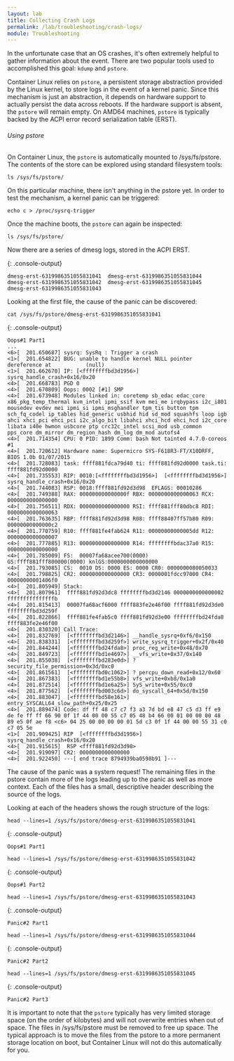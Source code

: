 ```yaml
---
layout: lab
title: Collecting Crash Logs
permalink: /lab/troubleshooting/crash-logs/
module: Troubleshooting
---
```


In the unfortunate case that an OS crashes, it's often extremely helpful to
gather information about the event. There are two popular tools used to
accomplished this goal: `kdump` and `pstore`.

Container Linux relies on `pstore`, a persistent storage abstraction provided by
the Linux kernel, to store logs in the event of a kernel panic. Since this
mechanism is just an abstraction, it depends on hardware support to actually
persist the data across reboots. If the hardware support is absent, the `pstore`
will remain empty. On AMD64 machines, `pstore` is typically backed by the ACPI
error record serialization table (ERST).

###### Using pstore

On Container Linux, the `pstore` is automatically mounted to /sys/fs/pstore. The
contents of the store can be explored using standard filesystem tools:

```
ls /sys/fs/pstore/
```

On this particular machine, there isn't anything in the pstore yet. In order to
test the mechanism, a kernel panic can be triggered:

```
echo c > /proc/sysrq-trigger
```

Once the machine boots, the `pstore` can again be inspected:

```
ls /sys/fs/pstore/
```

Now there are a series of dmesg logs, stored in the ACPI ERST.

{: .console-output}
```
dmesg-erst-6319986351055831041  dmesg-erst-6319986351055831044
dmesg-erst-6319986351055831042  dmesg-erst-6319986351055831045
dmesg-erst-6319986351055831043
```

Looking at the first file, the cause of the panic can be discovered:

```
cat /sys/fs/pstore/dmesg-erst-6319986351055831041
```

{: .console-output}
```
Oops#1 Part1
...
<6>[  201.650687] sysrq: SysRq : Trigger a crash
<1>[  201.654822] BUG: unable to handle kernel NULL pointer dereference at           (null)
<1>[  201.662670] IP: [<ffffffffbd3d1956>] sysrq_handle_crash+0x16/0x20
<4>[  201.668783] PGD 0
<4>[  201.670809] Oops: 0002 [#1] SMP
<4>[  201.673948] Modules linked in: coretemp sb_edac edac_core x86_pkg_temp_thermal kvm_intel ipmi_ssif kvm mei_me irqbypass i2c_i801 mousedev evdev mei ipmi_si ipmi_msghandler tpm_tis button tpm sch_fq_codel ip_tables hid_generic usbhid hid sd_mod squashfs loop igb ahci xhci_pci ehci_pci i2c_algo_bit libahci xhci_hcd ehci_hcd i2c_core libata i40e hwmon usbcore ptp crc32c_intel scsi_mod usb_common pps_core dm_mirror dm_region_hash dm_log dm_mod autofs4
<4>[  201.714354] CPU: 0 PID: 1899 Comm: bash Not tainted 4.7.0-coreos #1
<4>[  201.720612] Hardware name: Supermicro SYS-F618R3-FT/X10DRFF, BIOS 1.0b 01/07/2015
<4>[  201.728083] task: ffff881fdca79d40 ti: ffff881fd92d0000 task.ti: ffff881fd92d0000
<4>[  201.735553] RIP: 0010:[<ffffffffbd3d1956>]  [<ffffffffbd3d1956>] sysrq_handle_crash+0x16/0x20
<4>[  201.744083] RSP: 0018:ffff881fd92d3d98  EFLAGS: 00010286
<4>[  201.749388] RAX: 000000000000000f RBX: 0000000000000063 RCX: 0000000000000000
<4>[  201.756511] RDX: 0000000000000000 RSI: ffff881fff80dbc8 RDI: 0000000000000063
<4>[  201.763635] RBP: ffff881fd92d3d98 R08: ffff88407ff57b80 R09: 00000000000000c2
<4>[  201.770759] R10: ffff881fe4fab624 R11: 00000000000005dd R12: 0000000000000007
<4>[  201.777885] R13: 0000000000000000 R14: ffffffffbdac37a0 R15: 0000000000000000
<4>[  201.785009] FS:  00007fa68acee700(0000) GS:ffff881fff800000(0000) knlGS:0000000000000000
<4>[  201.793085] CS:  0010 DS: 0000 ES: 0000 CR0: 0000000080050033
<4>[  201.798825] CR2: 0000000000000000 CR3: 0000001fdcc97000 CR4: 00000000001406f0
<4>[  201.805949] Stack:
<4>[  201.807961]  ffff881fd92d3dc8 ffffffffbd3d2146 0000000000000002 fffffffffffffffb
<4>[  201.815413]  00007fa68acf6000 ffff883fe2e46f00 ffff881fd92d3de0 ffffffffbd3d259f
<4>[  201.822866]  ffff881fe4fab5c0 ffff881fd92d3e00 ffffffffbd24fda8 ffff883fe2e46f00
<4>[  201.830320] Call Trace:
<4>[  201.832769]  [<ffffffffbd3d2146>] __handle_sysrq+0xf6/0x150
<4>[  201.838331]  [<ffffffffbd3d259f>] write_sysrq_trigger+0x2f/0x40
<4>[  201.844244]  [<ffffffffbd24fda8>] proc_reg_write+0x48/0x70
<4>[  201.849723]  [<ffffffffbd1e4697>] __vfs_write+0x37/0x140
<4>[  201.855038]  [<ffffffffbd283e0d>] ? security_file_permission+0x3d/0xc0
<4>[  201.861561]  [<ffffffffbd0c1062>] ? percpu_down_read+0x12/0x60
<4>[  201.867383]  [<ffffffffbd1e55b8>] vfs_write+0xb8/0x1a0
<4>[  201.872514]  [<ffffffffbd1e6a25>] SyS_write+0x55/0xc0
<4>[  201.877562]  [<ffffffffbd003c6d>] do_syscall_64+0x5d/0x150
<4>[  201.883047]  [<ffffffffbd58e161>] entry_SYSCALL64_slow_path+0x25/0x25
<4>[  201.889474] Code: df ff 48 c7 c7 f3 a3 7d bd e8 47 c5 d3 ff e9 de fe ff ff 66 90 0f 1f 44 00 00 55 c7 05 48 b4 66 00 01 00 00 00 48 89 e5 0f ae f8 <c6> 04 25 00 00 00 00 01 5d c3 0f 1f 44 00 00 55 31 c0 c7 05 5e
<1>[  201.909425] RIP  [<ffffffffbd3d1956>] sysrq_handle_crash+0x16/0x20
<4>[  201.915615]  RSP <ffff881fd92d3d98>
<4>[  201.919097] CR2: 0000000000000000
<4>[  201.922450] ---[ end trace 8794939ba0598b91 ]---
```

The cause of the panic was a system request! The remaining files in the pstore
contain more of the logs leading up to the panic as well as more context. Each
of the files has a small, descriptive header describing the source of the logs.

Looking at each of the headers shows the rough structure of the logs:

```
head --lines=1 /sys/fs/pstore/dmesg-erst-6319986351055831041
```

{: .console-output}
```
Oops#1 Part1
```

```
head --lines=1 /sys/fs/pstore/dmesg-erst-6319986351055831042
```

{: .console-output}
```
Oops#1 Part2
```
```
head --lines=1 /sys/fs/pstore/dmesg-erst-6319986351055831043
```

{: .console-output}
```
Panic#2 Part1
```

```
head --lines=1 /sys/fs/pstore/dmesg-erst-6319986351055831044
```

{: .console-output}
```
Panic#2 Part2
```

```
head --lines=1 /sys/fs/pstore/dmesg-erst-6319986351055831045
```

{: .console-output}
```
Panic#2 Part3
```

It is important to note that the `pstore` typically has very limited storage
space (on the order of kilobytes) and will not overwrite entries when out of
space. The files in /sys/fs/pstore must be removed to free up space. The typical
approach is to move the files from the pstore to a more permanent storage
location on boot, but Container Linux will not do this automatically for you.

